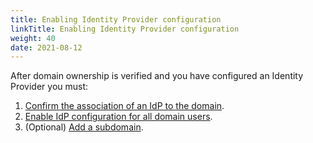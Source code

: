 ```yaml
---
title: Enabling Identity Provider configuration
linkTitle: Enabling Identity Provider configuration
weight: 40
date: 2021-08-12
---
```


After domain ownership is verified and you have configured an Identity Provider you must:

1. [Confirm the association of an IdP to the domain](/docs/management_guide/configuring_and_managing_identity_providers_idps/enabling_the_identity_provider_configuration/confirming_the_association_of_an_idp_to_the_domain/).
2. [Enable IdP configuration for all domain users](/docs/management_guide/configuring_and_managing_identity_providers_idps/enabling_the_identity_provider_configuration/enabling_idp_configuration_for_all_domain_users/).
3. (Optional) [Add a subdomain](/docs/management_guide/configuring_and_managing_identity_providers/managing_domains/adding_a_subdomain/).